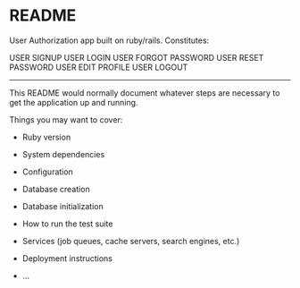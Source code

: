 # README


User Authorization app built on ruby/rails. Constitutes:

USER SIGNUP
USER LOGIN
USER FORGOT PASSWORD
USER RESET PASSWORD
USER EDIT PROFILE
USER LOGOUT
***********************************************************************
This README would normally document whatever steps are necessary to get the
application up and running.

Things you may want to cover:

* Ruby version

* System dependencies

* Configuration

* Database creation

* Database initialization

* How to run the test suite

* Services (job queues, cache servers, search engines, etc.)

* Deployment instructions

* ...
